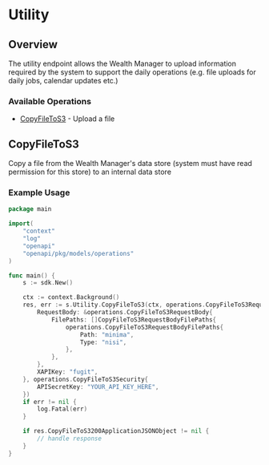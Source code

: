 # Utility

## Overview

The utility endpoint allows the Wealth Manager to upload information required by the system to support the daily operations (e.g. file uploads for daily jobs, calendar updates etc.)

### Available Operations

* [CopyFileToS3](#copyfiletos3) - Upload a file

## CopyFileToS3

Copy a file from the Wealth Manager's data store (system must have read permission for this store) to an internal data store

### Example Usage

```go
package main

import(
	"context"
	"log"
	"openapi"
	"openapi/pkg/models/operations"
)

func main() {
    s := sdk.New()

    ctx := context.Background()
    res, err := s.Utility.CopyFileToS3(ctx, operations.CopyFileToS3Request{
        RequestBody: &operations.CopyFileToS3RequestBody{
            FilePaths: []CopyFileToS3RequestBodyFilePaths{
                operations.CopyFileToS3RequestBodyFilePaths{
                    Path: "minima",
                    Type: "nisi",
                },
            },
        },
        XAPIKey: "fugit",
    }, operations.CopyFileToS3Security{
        APISecretKey: "YOUR_API_KEY_HERE",
    })
    if err != nil {
        log.Fatal(err)
    }

    if res.CopyFileToS3200ApplicationJSONObject != nil {
        // handle response
    }
}
```
